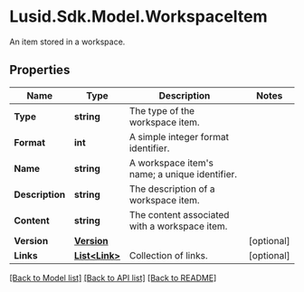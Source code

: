 # Lusid.Sdk.Model.WorkspaceItem
An item stored in a workspace.

## Properties

Name | Type | Description | Notes
------------ | ------------- | ------------- | -------------
**Type** | **string** | The type of the workspace item. | 
**Format** | **int** | A simple integer format identifier. | 
**Name** | **string** | A workspace item&#39;s name; a unique identifier. | 
**Description** | **string** | The description of a workspace item. | 
**Content** | **string** | The content associated with a workspace item. | 
**Version** | [**Version**](Version.md) |  | [optional] 
**Links** | [**List&lt;Link&gt;**](Link.md) | Collection of links. | [optional] 

[[Back to Model list]](../README.md#documentation-for-models) [[Back to API list]](../README.md#documentation-for-api-endpoints) [[Back to README]](../README.md)

